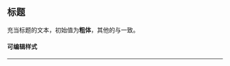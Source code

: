 ## 标题
充当标题的文本，初始值为**粗体**，其他的与<jump text="普通文本" project="gls"></jump>一致。

#### 可编辑样式
---
<gls-explain :proplist="['留白','边距','颜色','字号','字重','行高','对齐','换行方式','背景色']"/></gls-explain>
